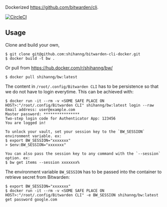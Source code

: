 Dockerized https://github.com/bitwarden/cli.

[![CircleCI](https://circleci.com/gh/shihanng/bitwarden-cli-docker/tree/master.svg?style=shield)](https://circleci.com/gh/shihanng/bitwarden-cli-docker/tree/master)

## Usage

Clone and build your own,

    $ git clone git@github.com:shihanng/bitwarden-cli-docker.git
    $ docker build -t bw .

Or pull from https://hub.docker.com/r/shihanng/bw/

    $ docker pull shihanng/bw:latest

The content in `/root/.config/Bitwarden CLI` has to be persistence so that we
do not have to login everytime. This can be achieved with:

    $ docker run -it --rm -v <SOME SAFE PLACE ON HOST>:"/root/.config/Bitwarden CLI" shihanng/bw:latest login --raw
    Email address: user@example.com
    Master password: ****************
    Two-step login code for Authenticator App: 123456
    You are logged in!
    
    To unlock your vault, set your session key to the `BW_SESSION` environment variable. ex:
    $ export BW_SESSION="xxxxxxx"
    > $env:BW_SESSION="xxxxxxx"
    
    You can also pass the session key to any command with the `--session` option. ex:
    $ bw get items --session xxxxxxx%
    
The environment variable `BW_SESSION` has to be passed into the container to retrieve secret from Bitwarden:

    $ export BW_SESSION="xxxxxxx"
    $ docker run -it --rm -v <SOME SAFE PLACE ON HOST>:"/root/.config/Bitwarden CLI" -e BW_SESSION shihanng/bw:latest get password google.com
